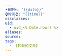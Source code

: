 ```yaml
---
☀️日期☀️: "{{date}}"
⌚️时间⌚️: "{{time}}"
cssclasses: 
uid:
  - uid_<% Date.now() %>
aliases: 
source: 
tags:
  - 【转载的文章】
---
```

